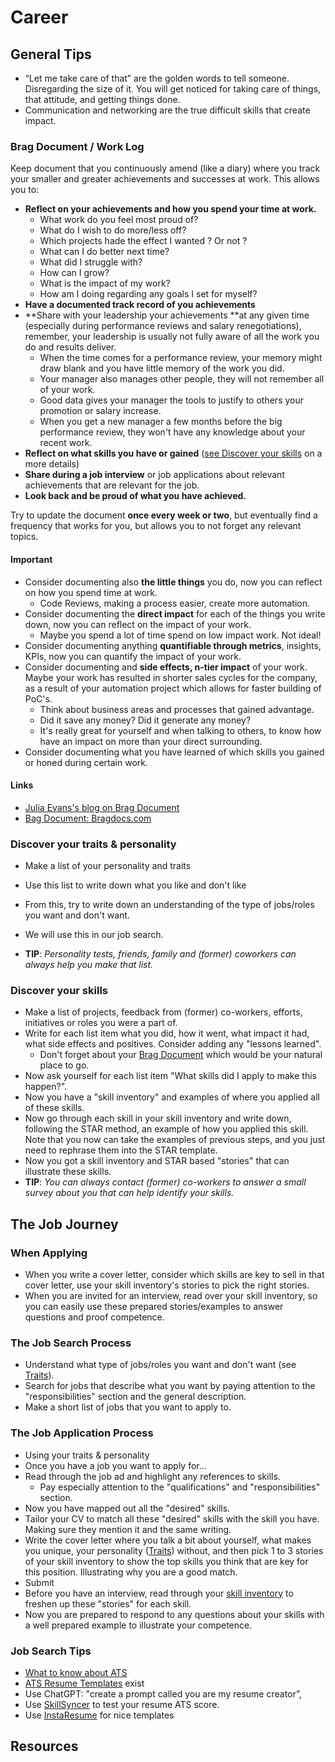 # Career

## General Tips

* “Let me take care of that” are the golden words to tell someone. Disregarding the size of it. You will get noticed for taking care of things, that attitude, and getting things done.
* Communication and networking are the true difficult skills that create impact.

### Brag Document / Work Log

Keep document that you continuously amend (like a diary) where you track your smaller and greater achievements and successes at work. This allows you to:
* **Reflect on your achievements and how you spend your time at work.**
    * What work do you feel most proud of?
    * What do I wish to do more/less off?
    * Which projects hade the effect I wanted ? Or not ?
    * What can I do better next time?
    * What did I struggle with?
    * How can I grow?
    * What is the impact of my work?
    * How am I doing regarding any goals I set for myself?
* **Have a documented track record of you achievements**
* **Share with your leadership your achievements **at any given time (especially during performance reviews and salary renegotiations), remember, your leadership is usually not fully aware of all the work you do and results deliver.
    * When the time comes for a performance review, your memory might draw blank and you have little memory of the work you did.
    * Your manager also manages other people, they will not remember all of your work.
    * Good data gives your manager the tools to justify to others your promotion or salary increase.
    * When you get a new manager a few months before the big performance review, they won't have any knowledge about your recent work.
* **Reflect on what skills you have or gained** ([see Discover your skills](#discover-your-skills) on a more details)
* **Share during a job interview** or job applications about relevant achievements that are relevant for the job.
* **Look back and be proud of what you have achieved.**

Try to update the document **once every week or two**, but eventually find a frequency that works for you, but allows you to not forget any relevant topics.

#### Important

* Consider documenting also **the little things** you do, now you can reflect on how you spend time at work.
    * Code Reviews, making a process easier, create more automation.
* Consider documenting the **direct impact** for each of the things you write down, now you can reflect on the impact of your work.
    * Maybe you spend a lot of time spend on low impact work. Not ideal!
* Consider documenting anything **quantifiable through metrics**, insights, KPIs, now you can quantify the impact of your work.
* Consider documenting and **side effects, n-tier impact** of your work. Maybe your work has resulted in shorter sales cycles for the company, as a result of your automation project which allows for faster building of PoC's.
    * Think about business areas and processes that gained advantage.
    * Did it save any money? Did it generate any money?
    * It's really great for yourself and when talking to others, to know how have an impact on more than your direct surrounding.
* Consider documenting what you have learned of which skills you gained or honed during certain work.

#### Links

* [Julia Evans's blog on Brag Document](https://jvns.ca/blog/brag-documents/)
* [Bag Document: Bragdocs.com](https://www.bragdocs.com/)

### Discover your traits & personality

* Make a list of your personality and traits
* Use this list to write down what you like and don't like
* From this, try to write down an understanding of the type of jobs/roles you want and don't want.
* We will use this in our job search.

* **TIP**: *Personality tests, friends, family and (former) coworkers can always help you make that list.*

### Discover your skills

* Make a list of projects, feedback from (former) co-workers, efforts, initiatives or roles you were a part of.
* Write for each list item what you did, how it went, what impact it had, what side effects and positives. Consider adding any "lessons learned".
    * Don't forget about your [Brag Document](#brag-document--work-log) which would be your natural place to go.
* Now ask yourself for each list item "What skills did I apply to make this happen?".
* Now you have a "skill inventory" and examples of where you applied all of these skills.
* Now go through each skill in your skill inventory and write down, following the STAR method, an example of how you applied this skill. Note that you now can take the examples of previous steps, and you just need to rephrase them into the STAR template.
* Now you got a skill inventory and STAR based "stories" that can illustrate these skills.
* **TIP**: *You can always contact (former) co-workers to answer a small survey about you that can help identify your skills.*

## The Job Journey

### When Applying

* When you write a cover letter, consider which skills are key to sell in that cover letter, use your skill inventory's stories to pick the right stories.
* When you are invited for an interview, read over your skill inventory, so you can easily use these prepared stories/examples to answer questions and proof competence.

### The Job Search Process

* Understand what type of jobs/roles you want and don't want (see [Traits](#discover-your-traits--personality)).
* Search for jobs that describe what you want by paying attention to the "responsibilities" section and the general description.
* Make a short list of jobs that you want to apply to.

### The Job Application Process

* Using your traits & personality 
* Once you have a job you want to apply for...
* Read through the job ad and highlight any references to skills.
    * Pay especially attention to the "qualifications" and "responsibilities" section.
* Now you have mapped out all the "desired" skills.
* Tailor your CV to match all these "desired" skills with the skill you have. Making sure they mention it and the same writing.
* Write the cover letter where you talk a bit about yourself, what makes you unique, your personality ([Traits](#discover-your-traits--personality)) without, and then pick 1 to 3 stories of your skill inventory to show the top skills you think that are key for this position. Illustrating why you are a good match.
* Submit
* Before you have an interview, read through your [skill inventory](#discover-your-skills) to freshen up these "stories" for each skill.
* Now you are prepared to respond to any questions about your skills with a well prepared example to illustrate your competence.

### Job Search Tips

* [What to know about ATS](https://www.jobscan.co/applicant-tracking-systems#)
* [ATS Resume Templates](https://www.jobscan.co/resume-templates/ats-templates) exist
* Use ChatGPT: "create a prompt called you are my resume creator”,
* Use [SkillSyncer](www.skillsyncer.com) to test your resume ATS score.
* Use [InstaResume](www.instaresume.io) for nice templates
 
## Resources

